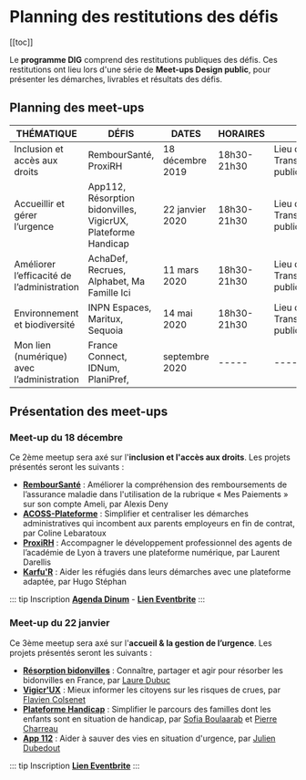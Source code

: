 # Planning des restitutions des défis

[[toc]]

Le **programme DIG** comprend des restitutions publiques des défis. Ces restitutions ont lieu lors d'une série de **Meet-ups Design public**, pour présenter les démarches, livrables et résultats des défis.

## Planning des meet-ups

| THÉMATIQUE | DÉFIS | DATES | HORAIRES | LIEU 
| -------- | ------- | ------- | ------ | ----- |
| Inclusion et accès aux droits | RembourSanté, ProxiRH | 18 décembre 2019 | 18h30-21h30 | Lieu de la Transformation publique |
|  Accueillir et gérer l’urgence | App112, Résorption bidonvilles, VigicrUX, Plateforme Handicap | 22 janvier 2020 | 18h30-21h30 | Lieu de la Transformation publique |
| Améliorer l’efficacité de l’administration | AchaDef, Recrues, Alphabet, Ma Famille Ici | 11 mars 2020 | 18h30-21h30 | Lieu de la Transformation publique |
| Environnement et biodiversité | INPN Espaces, Maritux, Sequoia | 14 mai 2020 | 18h30-21h30 | Lieu de la Transformation publique |
| Mon lien (numérique) avec l’administration | France Connect, IDNum, PlaniPref,  | septembre 2020 | ----- | ----- |


## Présentation des meet-ups

### Meet-up du 18 décembre 

Ce 2ème meetup sera axé sur l'**inclusion et l'accès aux droits**. Les projets présentés seront les suivants :

* **[RembourSanté](https://entrepreneur-interet-general.etalab.gouv.fr/defis/2019/remboursante.html)** : Améliorer la compréhension des remboursements de l’assurance maladie dans l'utilisation de la rubrique « Mes Paiements » sur son compte Ameli, par Alexis Deny
* **[ACOSS-Plateforme](https://entrepreneur-interet-general.etalab.gouv.fr/defis/2019/acossplateforme.html)** : Simplifier et centraliser les démarches administratives qui incombent aux parents employeurs en fin de contrat, par Coline Lebaratoux
* **[ProxiRH](https://entrepreneur-interet-general.etalab.gouv.fr/defis/2019/proxi-rh.html)** : Accompagner le développement professionnel des agents de l’académie de Lyon à travers une plateforme numérique, par Laurent Darellis
* **[Karfu'R](https://entrepreneur-interet-general.etalab.gouv.fr/defis/2019/karfur.html)** : Aider les réfugiés dans leurs démarches avec une plateforme adaptée, par Hugo Stéphan


::: tip Inscription
**[Agenda Dinum](https://www.numerique.gouv.fr/agenda/design-public-meetup-2/)** -  **[Lien Eventbrite](https://www.eventbrite.fr/e/billets-design-public-meetup-2-83821453223)**
:::

### Meet-up du 22 janvier 

Ce 3ème meetup sera axé sur l'**accueil & la gestion de l’urgence**. Les projets présentés seront les suivants :

- **[Résorption bidonvilles](https://entrepreneur-interet-general.etalab.gouv.fr/defis/2019/resorption-bidonvilles.html)** : Connaître, partager et agir pour résorber les bidonvilles en France, par [Laure Dubuc](https://entrepreneur-interet-general.etalab.gouv.fr/communaute/2019/laure-dubuc.html)
- **[Vigicr'UX](https://entrepreneur-interet-general.etalab.gouv.fr/defis/2019/vigicrux.html)** : Mieux informer les citoyens sur les risques de crues, par [Flavien Colsenet](https://entrepreneur-interet-general.etalab.gouv.fr/communaute/2019/flavien-colsenet.html)
- **[Plateforme Handicap](https://entrepreneur-interet-general.etalab.gouv.fr/defis/2019/plateforme-handicap.html)** : Simplifier le parcours des familles dont les enfants sont en situation de handicap, par [Sofia Boulaarab](https://entrepreneur-interet-general.etalab.gouv.fr/communaute/2019/sofia-boulaarab.html) et [Pierre Charreau](https://entrepreneur-interet-general.etalab.gouv.fr/communaute/2019/pierre-charreau.html)
- **[App 112](https://entrepreneur-interet-general.etalab.gouv.fr/defis/2019/app-112.html)** : Aider à sauver des vies en situation d'urgence, par [Julien Dubedout](https://entrepreneur-interet-general.etalab.gouv.fr/communaute/2019/julien-dubedout.html)

::: tip Inscription
**[Lien Eventbrite](https://www.eventbrite.fr/e/billets-design-public-meetup-3-88477270899)**
:::
